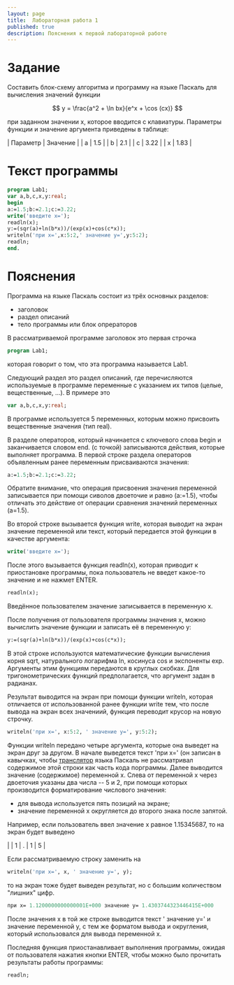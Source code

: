 ```yaml
---
layout: page
title:  Лабораторная работа 1
published: true
description: Пояснения к первой лабораторной работе
---
```


# Задание

Составить блок-схему алгоритма и программу на языке Паскаль для вычисления значений функции  

$$
y = \frac{a^2 + \ln bx}{e^x + \cos (cx)}
$$

при заданном значении x, которое вводится с клавиатуры. Параметры функции и значение аргумента  приведены в таблице:

| Параметр | Значение |
| a | 1.5 |
| b | 2.1 |
| c | 3.22 |
| x | 1.83 |

# Текст программы

~~~pascal
program Lab1;
var a,b,c,x,y:real;
begin
a:=1.5;b:=2.1;c:=3.22;
write('введите x=');
readln(x);
y:=(sqr(a)+ln(b*x))/(exp(x)+cos(c*x));
writeln('при x=',x:5:2,' значение y=',y:5:2);
readln;
end.
~~~

# Пояснения

Программа на языке Паскаль состоит из трёх основных разделов:

- заголовок
- раздел описаний
- тело программы или блок опрераторов

В рассматриваемой программе заголовок это первая строчка
~~~pascal
program Lab1;
~~~
которая говорит о том, что эта программа называется Lab1.

Следующий раздел это раздел описаний, где перечисляются используемые в программе переменные с указанием их типов (целые, вещественные, ...).
В примере это
~~~pascal
var a,b,c,x,y:real;
~~~
В программе используется 5 переменных, которым можно присвоить вещественные значения (тип real).

В разделе операторов, который начинается с ключевого слова begin и заканчивается словом end. (с точкой) записываются действия, которые выполняет программа.
В первой строке раздела операторов объявленным ранее переменным присваиваются значения:
~~~pascal
a:=1.5;b:=2.1;c:=3.22;
~~~
Обратите внимание, что операция присвоения значения переменной записывается при помощи сиволов двоеточие и равно (a:=1.5), чтобы отличать это действие от операции сравнения значений переменных (a=1.5).

Во второй строке вызывается функция write, которая выводит на экран значение переменной или текст, который передается этой функции в качестве аргумента:
~~~pascal
write('введите x=');
~~~
После этого вызывается функция readln(x), которая приводит к приостановке программы, пока пользователь не введет какое-то значение и не нажмет ENTER.
~~~pascal
readln(x);
~~~
Введённое пользователем значение запиcывается в переменную x.

После получения от пользователя программы значения x, можно вычислить значение функции и записать её в переменную y:
~~~pascal
y:=(sqr(a)+ln(b*x))/(exp(x)+cos(c*x));
~~~
В этой строке используются математические функции вычисления корня sqrt, натурального логарифма ln, косинуса cos и экспоненты exp. Аргументы этим функциям передаются в круглых скобках. Для тригонометрических функций предполагается, что аргумент задан в радианах.

Результат выводится на экран при помощи функции writeln, которая отличается от использованной ранее функции write тем, что после вывода на экран всех значениий, функция переводит крусор на новую строчку.
~~~pascal
writeln('при x=', x:5:2, ' значение y=', y:5:2);
~~~
Функции writeln передано четыре аргумента, которые она выведет на экран друг за другом. В начале выведется текст 'при x=' (он записан в кавычках, чтобы [транслятор](http://gos-it.wikia.com/wiki/%D0%A2%D1%80%D0%B0%D0%BD%D1%81%D0%BB%D1%8F%D1%82%D0%BE%D1%80_%D1%8F%D0%B7%D1%8B%D0%BA%D0%B0_%D0%BF%D1%80%D0%BE%D0%B3%D1%80%D0%B0%D0%BC%D0%BC%D0%B8%D1%80%D0%BE%D0%B2%D0%B0%D0%BD%D0%B8%D1%8F) языка Паскаль не рассматривал содержимое этой строки как часть кода порграммы. Далее выводится значение (содержимое) переменной x. Слева от переменной x через двоеточия указаны два числа -- 5 и 2, при помощи которых производится форматирование числового значения:

- для вывода используется пять позиций на экране;
- значение переменной x округляется до второго знака после запятой.

Например, если пользователь ввел значение x равное 1.15345687, то на экран будет выведено

|  | 1 | . | 1 | 5 |

Если рассматриваемую строку заменить на
~~~pascal
writeln('при x=', x, ' значение y=', y);
~~~
то на экран тоже будет выведен результат, но с большим количеством "лишних" цифр.
~~~pascal
при x= 1.1200000000000001E+000 значение y= 1.4303744323446415E+000
~~~

После значения x в той же строке выводится текст ' значение y=' и значение переменной y, с тем же форматом вывода и округления, который использовался для вывода переменной x.

Последняя функция приостанавливает выполнения программы, ожидая от пользователя нажатия кнопки ENTER, чтобы можно было прочитать результаты работы программы:
~~~pascal
readln;
~~~
